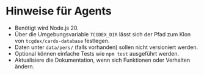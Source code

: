# Hinweise für Agents

- Benötigt wird Node.js 20.
- Über die Umgebungsvariable `TCGDEX_DIR` lässt sich der Pfad zum Klon von `tcgdex/cards-database` festlegen.
- Daten unter `data/pers/` (falls vorhanden) sollen nicht versioniert werden.
- Optional können einfache Tests wie `npm test` ausgeführt werden.
- Aktualisiere die Dokumentation, wenn sich Funktionen oder Verhalten 
  ändern.
